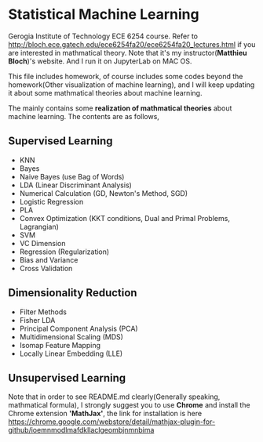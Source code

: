 # Statistical Machine Learning

Gerogia Institute of Technology ECE 6254 course. Refer to http://bloch.ece.gatech.edu/ece6254fa20/ece6254fa20_lectures.html
if you are interested in mathmatical theory. Note that it's my instructor(**Matthieu Bloch**)'s website. And I run it on JupyterLab on MAC OS.

This file includes homework, of course includes some codes beyond the homework(Other visualization of machine learning), and I
will keep updating it about some mathmatical theories about machine learning.

The mainly contains some **realization of mathmatical theories** about machine learning. The contents are as follows,
## Supervised Learning
* KNN
* Bayes
* Naive Bayes (use Bag of Words)
* LDA (Linear Discriminant Analysis)
* Numerical Calculation (GD, Newton's Method, SGD)
* Logistic Regression
* PLA
* Convex Optimization (KKT conditions, Dual and Primal Problems, Lagrangian)
* SVM
* VC Dimension
* Regression (Regularization)
* Bias and Variance
* Cross Validation

## Dimensionality Reduction
* Filter Methods
* Fisher LDA
* Principal Component Analysis (PCA)
* Multidimensional Scaling (MDS)
* Isomap Feature Mapping
* Locally Linear Embedding (LLE)

## Unsupervised Learning


Note that in order to see README.md clearly(Generally speaking, mathmatical formula), I strongly suggest you to use **Chrome** and install the 
Chrome extension **'MathJax'**, the link for installation is here 
https://chrome.google.com/webstore/detail/mathjax-plugin-for-github/ioemnmodlmafdkllaclgeombjnmnbima
